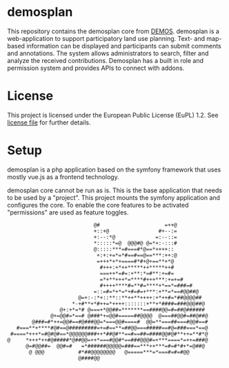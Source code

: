 # demosplan

This repository contains the demosplan core from [DEMOS](https://demos-deutschland.de).
demosplan is a web-application to support participatory land use planning. Text- and map-based 
information can be displayed and participants can submit comments and annotations. 
The system allows administrators to search, filter and analyze the received contributions. 
Demosplan has a built in role and permission system and provides APIs to connect with addons.

# License

This project is licensed under the European Public License (EuPL) 1.2. See [license file](LICENSE)
for further details.

# Setup

demosplan is a php application based on the symfony framework that uses mostly vue.js
as a frontend technology.

demosplan core cannot be run as is. This is the base application that needs to be used by
a "project". This project mounts the symfony application and configures the core. To enable
the core features to be activated "permissions" are used as feature toggles.


```text
                            @#                     =++@                
                            +::+@                #+--:=                
                            +:--:*@             =:--::=                
                            *:::::*=@  @@@#@ @=*+:-:::#                
                            @:::::***=#===#*@==*++++::                 
                             +:+:+=*=*#==#==@==***:++:@                
                             =+++*+*+====#*#+@+==**+*@                 
                              #+++:+*++*****++*****++#                 
                              ===++*=#=:+**:*=#**:+=#=                 
                              =*+**+++*=****#+++***:+=+=#              
                              #++++****#=**#=****+*==*=###=#           
                            =::=#=*+*=*+#=#=+***:+**=*==#@@##@         
                       @=+:-:*+::**::**++**++++:+*++#=*##@@@@##        
                     *-+#**+*#++=*++++:::::::+**+*####=###@@@##@       
                 @+:+*=*# @===+*@@##=*******==####@@=#=##@######       
              @+=@@#=*==# @###*+=@@#=====##@@@@  @===##@@#=##@##@      
        @###=#*++=@@#==#@###@@=*===@@#====#  @@=**===##===#@@#==#      
   #===**+****#@#==@#########=+=#==**=##@@===#####==#@=###===*==@      
 #====*+++*=#@#@#==*@@@@@@###++*##@#**==#==##=####@@#@#**++=**#*@      
@     *+++*++#@#####*@##@@=++*===#@@#*==###@@@#=+***====*=++=###@      
      @=#@@##=  @@#=#   =*######@@@@@=###==***++***=#=#*#+*=@##@       
       @ @@@           #*##@@@@@@@@   @=====***=*===#=#=#@@            
                       @####@@                                         
```
